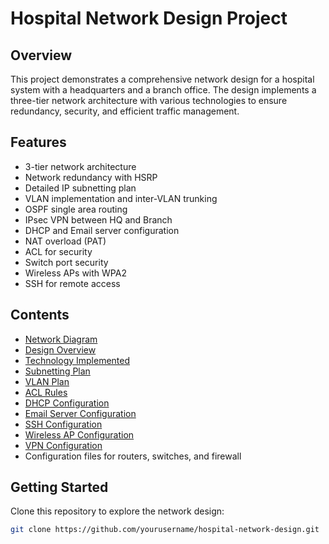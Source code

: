 # Hospital Network Design Project

## Overview
This project demonstrates a comprehensive network design for a hospital system with a headquarters and a branch office. The design implements a three-tier network architecture with various technologies to ensure redundancy, security, and efficient traffic management.

## Features
- 3-tier network architecture
- Network redundancy with HSRP
- Detailed IP subnetting plan
- VLAN implementation and inter-VLAN trunking
- OSPF single area routing
- IPsec VPN between HQ and Branch
- DHCP and Email server configuration
- NAT overload (PAT)
- ACL for security
- Switch port security
- Wireless APs with WPA2
- SSH for remote access

## Contents
- [Network Diagram](documentation/network_diagram.png)
- [Design Overview](documentation/design_overview.md)
- [Technology Implemented](documentation/technology_implemented.md)
- [Subnetting Plan](documentation/subnetting_plan.md)
- [VLAN Plan](documentation/vlan_plan.md)
- [ACL Rules](documentation/acl_rules.md)
- [DHCP Configuration](documentation/dhcp_configuration.md)
- [Email Server Configuration](documentation/email_server_configuration.md)
- [SSH Configuration](documentation/ssh_configuration.md)
- [Wireless AP Configuration](documentation/wireless_ap_configuration.md)
- [VPN Configuration](documentation/vpn_configuration.md)
- Configuration files for routers, switches, and firewall

## Getting Started
Clone this repository to explore the network design:
```bash
git clone https://github.com/yourusername/hospital-network-design.git
